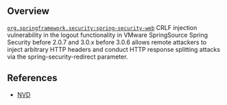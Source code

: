 ## Overview
[`org.springframework.security:spring-security-web`](http://search.maven.org/#search%7Cga%7C1%7Ca%3A%22spring-security-web%22)
CRLF injection vulnerability in the logout functionality in VMware SpringSource Spring Security before 2.0.7 and 3.0.x before 3.0.6 allows remote attackers to inject arbitrary HTTP headers and conduct HTTP response splitting attacks via the spring-security-redirect parameter.

## References
- [NVD](https://web.nvd.nist.gov/view/vuln/detail?vulnId=CVE-2011-2732)